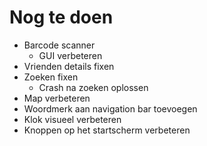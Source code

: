 # Nog te doen
* Barcode scanner
    - GUI verbeteren
* Vrienden details fixen
* Zoeken fixen
    - Crash na zoeken oplossen
* Map verbeteren
* Woordmerk aan navigation bar toevoegen
* Klok visueel verbeteren
* Knoppen op het startscherm verbeteren
